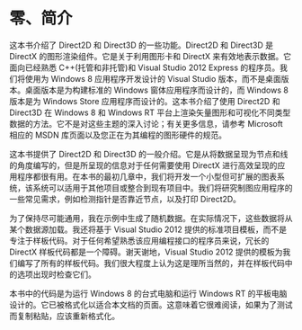 # 零、简介

这本书介绍了 Direct2D 和 Direct3D 的一些功能。Direct2D 和 Direct3D 是 DirectX 的图形渲染组件。它是关于利用图形卡和 DirectX 来有效地表示数据。它面向已经熟悉 C++(托管和非托管)和 Visual Studio 2012 Express 的程序员。我们将使用为 Windows 8 应用程序开发设计的 Visual Studio 版本，而不是桌面版本。桌面版本是为构建标准的 Windows 窗体应用程序而设计的，而 Windows 8 版本是为 Windows Store 应用程序而设计的。这本书介绍了使用 Direct2D 和 Direct3D 在 Windows 8 和 Windows RT 平台上渲染矢量图形和可视化不同类型数据的方法。它不是对这些主题的深入讨论；有关更多信息，请参考 Microsoft 相应的 MSDN 库页面以及您正在为其编程的图形硬件的规范。

这本书提供了 Direct2D 和 Direct3D 的一般介绍。它是从将数据呈现为节点和线的角度编写的，但是所呈现的信息对于任何需要使用 DirectX 进行高效呈现的应用程序都很有用。在本书的最初几章中，我们将开发一个小型但可扩展的图表系统，该系统可以适用于其他项目或整合到现有项目中。我们将研究制图应用程序的一些常见需求，例如检测指针是否靠近节点，以及打印 Direct2D。

为了保持尽可能通用，我在示例中生成了随机数据。在实际情况下，这些数据将从某个数据源加载。我还将基于 Visual Studio 2012 提供的标准项目模板，而不是专注于样板代码。对于任何希望熟悉该应用编程接口的程序员来说，冗长的 DirectX 样板代码都是一个障碍。谢天谢地，Visual Studio 2012 提供的模板为我们编写了所有的样板代码。我们很大程度上认为这是理所当然的，并在样板代码中的选项出现时检查它们。

本书中的代码是为运行 Windows 8 的台式电脑和运行 Windows RT 的平板电脑设计的。它已被格式化以适合本文档的页面。这意味着它很难阅读，如果为了测试而复制粘贴，应该重新格式化。